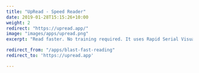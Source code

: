 ```yaml
---
title: "UpRead - Speed Reader"
date: 2019-01-28T15:15:26+10:00
weight: 2
redirect: "https://upread.app/"
image: "images/apps/upread.png"
excerpt: "Read faster. No training required. It uses Rapid Serial Visual Presentatioon of words to make reading smarter."

redirect_from: "/apps/blast-fast-reading"
redirect_to: 'https://upread.app'

---
```


